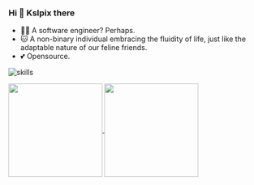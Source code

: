 ### Hi 👋 Kslpix there 

- 👩‍💻 A software engineer? Perhaps.
- 🐱 A non-binary individual embracing the fluidity of life, just like the adaptable nature of our feline friends.
- 💕 Opensource.

![skills](https://skillicons.dev/icons?i=bash,cloudflare,docker,git,github,linux,md,ps,py,raspberrypi,vscode,fastapi,pytorch,vim)

<a href="https://github.com/Kslpix/Kslpix">
  <img height=185 align="center" src="https://github-readme-stats.vercel.app/api?username=Kslpix&count_private=true&theme=transparent&show_icons=true&include_all_commits=true&role=OWNER,ORGANIZATION_MEMBER,COLLABORATOR" />
</a>
<a href="https://github.com/Kslpix/Kslpix">
  <img height=185 align="center" src="https://github-readme-stats.vercel.app/api/top-langs?username=Kslpix&layout=compact&langs_count=8&theme=transparent&role=OWNER,ORGANIZATION_MEMBER" />
</a>
